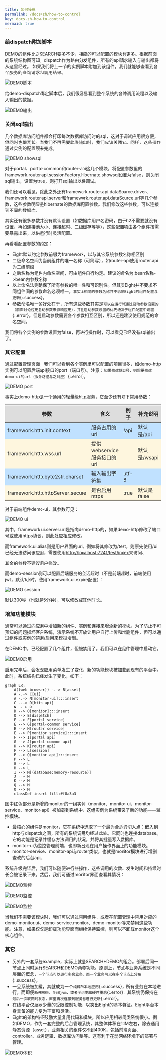```yaml
---
title: 如何操纵
permalink: /docs/zh/how-to-control
key: docs-zh-how-to-control
mermaid: true
---
```

<style>
.flowchart-link{stroke: green !important;}
#flowchart-pointEnd {fill: green !important;stroke: green !important;}
text.actor > tspan {fill: green !important;font-size: 16px !important;font-weight:bold !important;}
#arrowhead path {fill: green !important;}   
.messageText {fill: green !important;font-size: 16px !important;font-weight:bold !important;}
.messageLine0 {stroke: green !important;}
.messageLine1 {stroke: green !important;}
.relation {stroke: green !important;stroke-width: 2 !important;}
th {
	background: #dddddd;
	word-wrap: break-word;
	text-align: center;
}
tr:nth-child(odd) {   
  background-color: #c0e1ff;
  color: #222; 
}
tr:nth-child(even) {
  background-color: #fef6de;
  color: #222;
}
</style>

### 给dispatch附加脚本
DEMO的组件比之SEARCH要多不少，相应的可以配置的模块也更多。根据前面的系统结构图可知，dispatch作为路由分发组件，所有的api请求输入与输出都将从这里经过。
如果我们将上一节的实例脚本附加到该组件，我们就能够查看到各个服务的查询请求和调用结果。

![DEMO脚本](/eight/assets/images/demo-script.png)

给demo-dispatch绑定脚本后，我们很容易看到整个系统的各种调用流程以及输入输出的数据。

![DEMO输出](/eight/assets/images/demo-output.png)

### 关闭sql输出
几个数据库访问组件都会打印每次数据库访问时的sql，这对于调试应用很方便，但同时也很冗长。当我们不再需要此类输出时，我们应该关闭它。同样，这些操作通过实例的配置项来完成。

![DEMO showsql](/eight/assets/images/demo-showsql.png)

对于portal、portal-common和router-api这几个模块，将配置参数里的framework.router.api.sessionFactory.hibernate.showsql设置为false，则关闭sql输出，设置为true，则打开sql输出以供调试。

我们还可以看见，除此之外还有framework.router.api.dataSource.driver、framework.router.api.server和framework.router.api.dataSource.url等几个参数，这些参数明显是hibernate的数据库配置参数。我们修改这些参数，可以连接到不同的数据库。

其实还有很多参数并没有默认设置（如数据库用户名密码，由于h2不需要就没有设置，再如连接池大小、连接超时、二级缓存等等），这些配置项由各个组件按需要暴露出来，以供运行时灵活配置。

再看看配置参数的约定：
- Eight默认约定参数前缀为framework，以与其它系统参数名称相区别
- 二级命名空间为当前组件的唯一名称（可简写），如router-api使用router.api为二级前缀
- 之后名称为组件内命名空间，可由组件自行约定。建议的命名为:bean名称->bean内参数名称
- 以上命名法则确保了所有参数的唯一性和可识别性。但其实Eight并不要求不同组件间的参数命名必须唯一，`事实上相同的参数名称并不影响Eight的组件配置与更新`{:.success}。
- 参数命名唯一的好处在于，所有这些参数其实是`可以在运行时通过启动参数设置的（前面讨论过用启动参数来影响应用），并且启动参数设置的优先级高于组件配置中设置`{:.error}。但是启动参数需要各个参数相互区别，所以还是建议使用规范的命名空间。

我们将各个实例的参数设置为false，再进行操作时，可以看见已经没有sql输出了。

### 其它配置
通过配置管理页面，我们可以看到各个实例里可以配置的项目很多，如demo-http实例可以配置后端api接口的port（端口号）。注意：`如果修改端口号，则需要修改demo-ui的url（服务路径与之对应）`{:.error}。

![DEMO port](/eight/assets/images/demo-port.png)

事实上demo-http是一个通用的轻量级http服务，它至少还有以下常用参数：

| 参数 | 含义 | 例子 | 补充说明 | 
| -- | -- | -- | -- |
| framework.http.init.context | 服务占用的uri | /api | 默认是/api |
| framework.http.wss.url | 提供webservice服务接口的uri |  | 默认是/wsapi |
| framework.http.byte2str.charset | 输入输出字符集 | utf-8 |  |
| framework.http.httpServer.secure | 是否启用https | true | 默认是false |

对于前端组件demo-ui，其参数可见：

![DEMO ui](/eight/assets/images/demo-ui.png)

其中，framework.ui.server.url是指向demo-http的，如果demo-http修改了端口号或使用https协议，则此处应相应修改。

而framework.ui.alias则是用户界面的uri。例如将其修改为/test，则原先使用/ui已经无法访问该应用，需要使用[http://localhost:7241/test/index](http://localhost:7241/test/index)来访问、

其余的参数不建议用户修改。

而demo-session则可以配置后端服务的会话超时（不是前端超时，前端使用jwt，默认1小时，使用framework.ui.expire配置）：

![DEMO session](/eight/assets/images/demo-session.png)

默认300秒（也就是5分钟），可以修改成其他时长。

### 增加功能模块
通常可以通过向应用中增加新的组件、实例和连接来增添新的模块。为了防止不可预知的问题损坏客户系统，演示系统不开放让用户自行上传和增删组件，但可以通过组件或实例的禁用/启用来模拟增删。

在DEMO中，已经配置了几个组件，但被禁用了。我们可以在组件管理中启动它。

![DEMO启用](/eight/assets/images/demo-enable.png)

启用完毕后，会发现应用菜单发生了变化，新的功能模块被加载到现有的平台中。此时，系统结构已经发生了变化，如下：

```mermaid
graph LR;
    A((web browser)) -.-> B[asset]
    A -.-> C[ui]
    A -.-> N[monitor-ui]:::insert
    C -.-> D[http api]
    N -.-> D
    D --> O[monitor]:::insert
    O --> E[dispatch]
    E --> F[portal service]
    E --> G[portal-common service]
    E --> H[router service]
    E --> P[monitor service]:::insert 
    F --> I[portal api]
    G --> J[portal-common api]
    H --> K[router api]
    F --> L[session]
    P --> Q[monitor api]:::insert 
    P --> L
    G --> L
    H --> L
    I --> M[(database:memory-resource)]
    J --> M
    K --> M
    Q --> M   
    O --> M 
    classDef insert fill:#f8a3a3
```
图中红色部分是新增的monitor的一组实例（monitor、monitor-ui、monitor-service、monitor-api）被加载到系统中。这组实例为系统带来了新的功能——监控模块。

- 最核心的组件是monitor，它在系统中选取了一个最为合适的切入点：嵌入到http与dispatch之间，所有的系统调用均经过此处。它同时也连接database。它的功能是记录并缓存方法调用的状况，并将其批量写入数据库。
- monitor-ui为监控管理前端，也即新出现在用户操作界面上的功能模块。
- monitor-service、monitor-api与router类似，也就是monitor模块进行增删查改的后台api。

系统升级完毕后，我们可以随便进行些操作，这些调用的次数、发生时间和持续时长会被记录下来。然后，我们可通过monitor界面查看其情况：

![DEMO监控](/eight/assets/images/demo-monitor1.png)

![DEMO监控](/eight/assets/images/demo-monitor2.png)

![DEMO监控](/eight/assets/images/demo-monitor3.png)

当我们不需要该模块时，我们可以通过禁用组件，或者在配置管理中禁用对应的demo-monitor.ui、demo-service.monitor、demo-monitor等来禁用这些功能。注意，如果仅仅是卸载功能界面而继续保持监控，则可以不卸载monitor这个核心组件。

### 其它
- 另外的一套系统example，实际上就是SEARCH+DEMO的组合。部署后同一节点上同时运行SEARCH和DEMO两套功能。原则上，节点与业务系统是不同层面的概念，`一个节点可以运行多套业务，而一个业务可以在多个节点上分布`{:.success}。
- 一旦系统被加载，其就成为一个`纯粹的本地应用`{:.success}，所有业务在本地进行，而即便`断开网络、关闭jvm，或者关闭电脑硬件重启`{:.error}，其系统仍保持在`最后一次联网时状态，直至再次连接到服务器进行更新`{:.error}。
- 在线平台仅展示少量的受限控制功能，以突出Eight的基本特征。Eight平台本身具备的能力更为丰富和灵活。
- Eight的架构特征鼓励大量复用代码和模块，所以应用相较同类系统很小。例如DEMO，作为一套完整的后台管理系统，其整体体积在1.1M左右，除去通用静态资源（asset），业务相关的组件仅不到400K，包括前端页面、controller、业务逻辑、数据库访问层等。这有利于在弱网络环境下的部署与管理。

![DEMO体积](/eight/assets/images/demo-mb.png)
